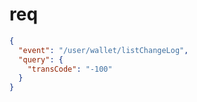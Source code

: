 # req

```json
{
  "event": "/user/wallet/listChangeLog",
  "query": {
    "transCode": "-100"
  }
}
```